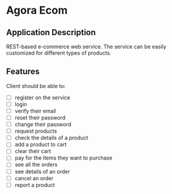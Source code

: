 # Agora Ecom

## Application Description
REST-based e-commerce web service. The service can be easily customized for different types of products.

## Features
Client should be able to: 
- [ ] register on the service
- [ ] login
- [ ] verify their email
- [ ] reset their password
- [ ] change their password
- [ ] request products
- [ ] check the details of a product
- [ ] add a product to cart
- [ ] clear their cart
- [ ] pay for the items they want to purchase
- [ ] see all the orders
- [ ] see details of an order
- [ ] cancel an order
- [ ] report a product